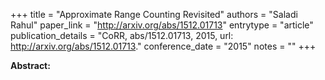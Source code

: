 +++
title = "Approximate Range Counting Revisited"
authors = "Saladi Rahul"
paper_link = "http://arxiv.org/abs/1512.01713"
entrytype = "article"
publication_details = "CoRR, abs/1512.01713, 2015, url: <a href='http://arxiv.org/abs/1512.01713' target='_blank'>http://arxiv.org/abs/1512.01713</a>."
conference_date = "2015"
notes = ""
+++

<b>Abstract:</b>
